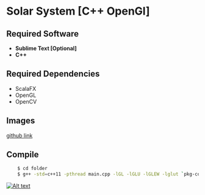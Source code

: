 # Solar System [C++ OpenGl]

## Required Software 
 * **Sublime Text [Optional]**
 * **C++**

## Required Dependencies
 * ScalaFX
 * OpenGL
 * OpenCV

## Images
 [github link](https://github.com/Sectah/Solar-system) 

## Compile
```sh
	$ cd folder
	$ g++ -std=c++11 -pthread main.cpp -lGL -lGLU -lGLEW -lglut `pkg-config --cflags --libs opencv`
```

[![Alt text](https://img.youtube.com/vi/XiULaVG2m6s/0.jpg)](https://www.youtube.com/watch?v=XiULaVG2m6s)